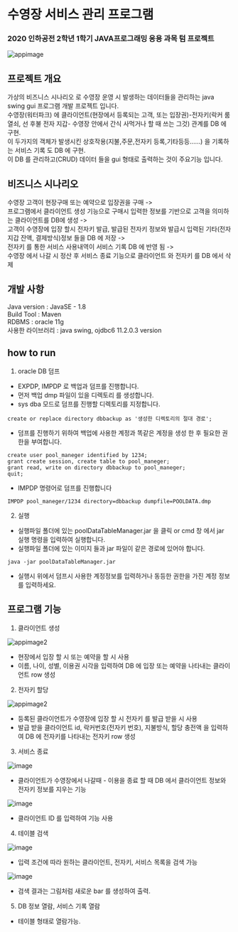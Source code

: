 # 수영장 서비스 관리 프로그램
### 2020 인하공전 2학년 1학기 JAVA프로그래밍 응용 과목 텀 프로젝트
![appimage](https://user-images.githubusercontent.com/53043464/209839490-8948fc52-b238-4d52-bc54-09eb9eed6ece.png)

## 프로젝트 개요
가상의 비즈니스 시나리오 로 수영장 운영 시 발생하는 데이터들을 관리하는 java swing gui 프로그램 개발 프로젝트 입니다.<br>
수영장(워터파크) 에 클라이언트(현장에서 등록되는 고객, 또는 입장권)-전자키(락커 룸 열쇠, 선 후불 전자 지갑- 수영장 안에서 간식 사먹거나 할 때 쓰는 그것) 관계를 DB 에 구현.<br>
이 두가지의 객체가 발생시킨 상호작용(지불,주문,전자키 등록,기타등등……) 을 기록하는 서비스 기록 도 DB 에 구현.<br>
이 DB 를 관리하고(CRUD) 데이터 들을 gui 형태로 출력하는 것이 주요기능 입니다.<br>

## 비즈니스 시나리오
수영장 고객이 현장구매 또는 예약으로 입장권을 구매 -><br>
프로그램에서 클라이언트 생성 기능으로 구매시 입력한 정보를 기반으로 고객을 의미하는 클라이언트를 DB에 생성 -><br>
고객이 수영장에 입장 할시 전자키 발급, 발급된 전자키 정보와 발급시 입력된 기타(전자지갑 잔액, 결제방식)정보 들을 DB 에 저장 -><br>
전자키 를 통한 서비스 사용내역이 서비스 기록 DB 에 반영 됨 -><br>
수영장 에서 나갈 시 정산 후 서비스 종료 기능으로 클라이언트 와 전자키 를 DB 에서 삭제

## 개발 사항
Java version : JavaSE - 1.8 <br>
Build Tool : Maven <br>
RDBMS : oracle 11g <br>
사용한 라이브러리 : java swing, ojdbc6 11.2.0.3 version <br>

## how to run
1. oracle DB 덤프
- EXPDP, IMPDP 로 백업과 덤프를 진행합니다.
- 먼저 백업 dmp 파일이 있을 디렉토리 를 생성합니다.
- sys dba 모드로 덤프를 진행할 디렉토리를 지정합니다.

```
create or replace directory dbbackup as '생성한 디렉토리의 절대 경로';
```

- 덤프를 진행하기 위하여 백업에 사용한 계정과 똑같은 계정을 생성 한 후 필요한 권한을 부여합니다.

```
create user pool_maneger identified by 1234;
grant create session, create table to pool_maneger;
grant read, write on directory dbbackup to pool_maneger;
quit;
```

- IMPDP 명령어로 덤프를 진행합니다 

```
IMPDP pool_maneger/1234 directory=dbbackup dumpfile=POOLDATA.dmp
```

2. 실행
- 실행파일 폴더에 있는 poolDataTableManager.jar 을 클릭 or cmd 창 에서 jar 실행 명령을 입력하여 실행합니다.
- 실행파일 폴더에 있는 이미지 들과 jar 파일이 같은 경로에 있어야 합니다.

```
java -jar poolDataTableManager.jar
```

- 실행시 위에서 덤프시 사용한 계정정보를 입력하거나 동등한 권한을 가진 계정 정보를 입력하세요.

## 프로그램 기능
1. 클라이언트 생성

![appimage2](https://user-images.githubusercontent.com/53043464/209994261-7c4fec21-e425-4919-bc49-acef42636a70.png)
  - 현장에서 입장 할 시 또는 예약을 할 시 사용
  - 이름, 나이, 성별, 이용권 시각을 입력하여 DB 에 입장 또는 예약을 나타내는 클라이언트 row 생성
2. 전자키 할당

![appimage2](https://user-images.githubusercontent.com/53043464/209994310-fc31372e-dd8f-4c98-8fa3-68d959a8744d.png)
  - 등록된 클라이언트가 수영장에 입장 할 시 전자키 를 발급 받을 시 사용
  - 발급 받을 클라이언트 id, 락커번호(전자키 번호), 지불방식, 할당 충전액 을 입력하여 DB 에 전자키를 나타내는 전자키 row 생성
3. 서비스 종료 

![image](https://user-images.githubusercontent.com/53043464/209994348-532a6ea3-32ec-4b7a-b1fc-1a7f549cd712.png)
  - 클라이언트가 수영장에서 나갈때 - 이용을 종료 할 때 DB 에서 클라이언트 정보와 전자키 정보를 지우는 기능
  
![image](https://user-images.githubusercontent.com/53043464/209994413-40aab0ec-c426-4eaa-9fdc-dd439ec54b3a.png)
  - 클라이언트 ID 를 입력하여 기능 사용
4. 테이블 검색

![image](https://user-images.githubusercontent.com/53043464/209994575-bf5dda31-2b4a-44d7-822c-86f01dbbea54.png)
  - 입력 조건에 따라 원하는 클라이언트, 전자키, 서비스 목록을 검색 가능
  
![image](https://user-images.githubusercontent.com/53043464/209994680-fa4ddfe3-52e2-42a7-b8f2-75e236b8962c.png)
  - 검색 결과는 그림처럼 새로운 bar 를 생성하여 출력.
5. DB 정보 열람, 서비스 기록 열람
  - 테이블 형태로 열람가능.







